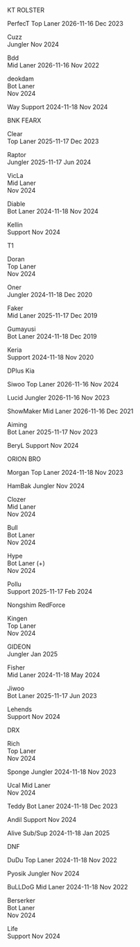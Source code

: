 
KT ROLSTER

PerfecT	
Top Laner	2026-11-16
Dec 2023

Cuzz	
Jungler	
Nov 2024

Bdd		
Mid Laner	2026-11-16
Nov 2022

deokdam		
Bot Laner	
Nov 2024

Way
Support	2024-11-18
Nov 2024



BNK FEARX

Clear	
Top Laner	2025-11-17
Dec 2023

Raptor		
Jungler	2025-11-17
Jun 2024

VicLa	
Mid Laner	
Nov 2024

Diable		
Bot Laner	2024-11-18
Nov 2024

Kellin	
Support	
Nov 2024


T1

Doran	
Top Laner	
Nov 2024

Oner	
Jungler	2024-11-18
Dec 2020

Faker	
Mid Laner	2025-11-17
Dec 2019

Gumayusi	
Bot Laner	2024-11-18
Dec 2019

Keria	
Support	2024-11-18
Nov 2020



DPlus Kia

Siwoo
Top Laner	2026-11-16
Nov 2024

Lucid
Jungler	2026-11-16
Nov 2023

ShowMaker
Mid Laner	2026-11-16
Dec 2021

Aiming	
Bot Laner	2025-11-17
Nov 2023

BeryL
Support	
Nov 2024





ORION BRO

Morgan
Top Laner	2024-11-18
Nov 2023

HamBak
Jungler	
Nov 2024

Clozer		
Mid Laner	
Nov 2024

Bull		
Bot Laner	
Nov 2024

Hype	
Bot Laner (+)	
Nov 2024

Pollu	
Support	2025-11-17
Feb 2024


Nongshim RedForce



Kingen	
Top Laner	
Nov 2024

GIDEON	
Jungler	
Jan 2025

Fisher	
Mid Laner	2024-11-18
May 2024

Jiwoo	
Bot Laner	2025-11-17
Jun 2023

Lehends		
Support	
Nov 2024


DRX

Rich		
Top Laner	
Nov 2024

Sponge
Jungler	2024-11-18
Nov 2023

Ucal
Mid Laner	
Nov 2024

Teddy
Bot Laner	2024-11-18
Dec 2023

Andil
Support	
Nov 2024

Alive
Sub/Sup	2024-11-18
Jan 2025

DNF


DuDu
Top Laner	2024-11-18
Nov 2022

Pyosik
Jungler	
Nov 2024

BuLLDoG	
Mid Laner	2024-11-18
Nov 2022

Berserker	
Bot Laner	
Nov 2024

Life	
Support	
Nov 2024
